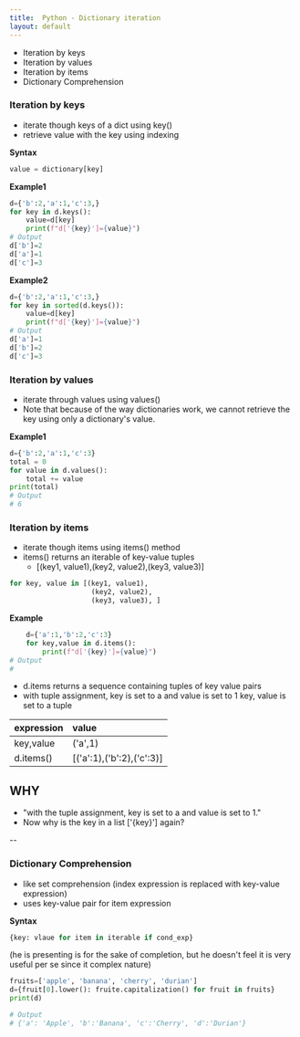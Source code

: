 ```yaml
---
title:  Python - Dictionary iteration
layout: default
---
```


* Iteration by keys
* Iteration by values
* Iteration by items
* Dictionary Comprehension

### Iteration by keys

* iterate though keys of a dict using key()
* retrieve value with the key using indexing

**Syntax**

```python
value = dictionary[key]
```

**Example1**

```python
d={'b':2,'a':1,'c':3,}
for key in d.keys():
    value=d[key]
    print(f"d['{key}']={value}")
# Output
d['b']=2
d['a']=1
d['c']=3
```

**Example2**

```python
d={'b':2,'a':1,'c':3,}
for key in sorted(d.keys()):
    value=d[key]
    print(f"d['{key}']={value}")
# Output
d['a']=1
d['b']=2
d['c']=3
```

### Iteration by values

* iterate through values using values()
* Note that because of the way dictionaries work, we cannot retrieve the key using only a dictionary's value.

**Example1**

```python
d={'b':2,'a':1,'c':3}
total = 0
for value in d.values():
    total += value
print(total)
# Output
# 6
```

### Iteration by items

* iterate though items using items() method
* items() returns an iterable of key-value tuples
  * [(key1, value1),(key2, value2),(key3, value3)]

```python
for key, value in [(key1, value1), 
                    (key2, value2), 
                    (key3, value3), ]
```

**Example**

```python
    d={'a':1,'b':2,'c':3}
    for key,value in d.items():
        print(f"d['{key}']={value}")
# Output
#   
```

* d.items returns a sequence containing tuples of key value pairs
* with tuple assignment, key is set to a and value is set to 1
key, value is set to a tuple

| expression  | value |
|:-------------|:------------------|
| key,value | ('a',1)
| d.items() | [('a':1),('b':2),('c':3)]

## WHY

* "with the tuple assignment, key is set to a and value is set to 1."
* Now why is the key in a list ['{key}'] again?

--

### Dictionary Comprehension

* like set comprehension (index expression is replaced with key-value expression)
* uses key-value pair for item expression

**Syntax**

```python
{key: vlaue for item in iterable if cond_exp}
```

(he is presenting is for the sake of completion, but he doesn't feel it is very useful per se since it complex nature)


```python
fruits=['apple', 'banana', 'cherry', 'durian']
d={fruit[0].lower(): fruite.capitalization() for fruit in fruits}
print(d)

# Output
# {'a': 'Apple', 'b':'Banana', 'c':'Cherry', 'd':'Durian'}
```
